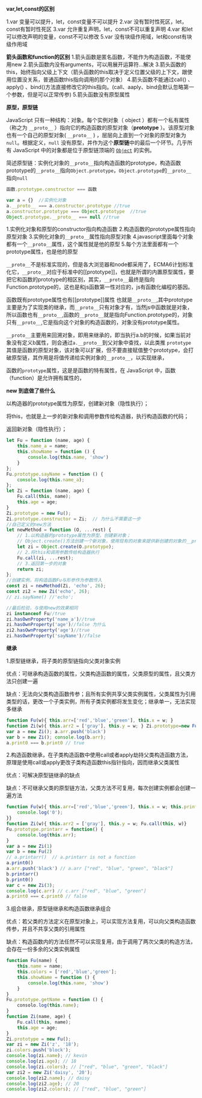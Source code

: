 **var,let,const的区别**

1.var 变量可以提升，let，const变量不可以提升
2.var 没有暂时性死区，let，const有暂时性死区
3.var 允许重复声明，let，const不可以重复声明
4.var 和let可以修改声明的变量，const不可以修改
5.var 没有块级作用域，let和const有块级作用域

**箭头函数和function的区别**
1.箭头函数是匿名函数，不能作为构造函数，不能使用new
2.箭头函数内没有arguments，可以用展开运算符...解决
3.箭头函数的this，始终指向父级上下文（箭头函数的this取决于定义位置父级的上下文，跟使用位置没关系，普通函数this指向调用的那个对象）
4.箭头函数不能通过call() 、 apply() 、bind()方法直接修改它的this指向。(call、aaply、bind会默认忽略第一个参数，但是可以正常传参)
5.箭头函数没有原型属性

**原型，原型链**

JavaScript 只有一种结构：对象。每个实例对象（ object ）都有一个私有属性（称之为 `__proto__` ）指向它的构造函数的原型对象（**prototype** ）。该原型对象也有一个自己的原型对象( `__proto__` ) ，层层向上直到一个对象的原型对象为 `null`。根据定义，`null` 没有原型，并作为这个**原型链**中的最后一个环节。几乎所有 JavaScript 中的对象都是位于原型链顶端的 [`Object`](https://developer.mozilla.org/zh-CN/docs/Web/JavaScript/Reference/Global_Objects/Object) 的实例。

简述原型链：实例化对象的`__proto__`指向构造函数的prototype，构造函数prototype的`__proto__`指向`Object.prototype`，`Object.prototype`的`__proto__`指向`null`

```js
函数.prototype.constructor === 函数
```

```js
var a = {}	//实例化对象
a.__proto__ === a.constructor.prototype	//true
a.constructor.prototype === Object.prototype  //true
Object.prototype.__proto__ === null	//true
```

1.实例化对象和原型的constructor指向构造函数
2.构造函数的prototype属性指向原型对象
3.实例化对象的`__proto__`属性指向原型对象
4.javascript里面每个对象都有一个`__proto__`属性，这个属性就是他的原型
5.每个方法里面都有一个prototype属性，也是他的原型

`__proto__`不是标准实现的，但是各大浏览器和node都采用了，ECMA6计划标准化它，`__proto__`对应于标准中的[[prototype]]，也就是所谓的内置原型属性，要把它和函数的prototype的相区别，其实，`__proto__`最终是指向Function.prototype的，这也是和js函数第一性对应的，js有函数化编程的基因。

函数既有prototype属性也有[[prototype]]属性 也就是`__proto__`,其中prototype主要是为了实现类的继承，而`__proto__`只有对象才有，当然js中函数就是对象，所以函数也有`__proto__`,函数的`__proto__`就是指向Function.prototype的，对象只有`__proto__`,它是指向这个对象的构造函数的，对象没有prototype属性。

`__proto__`主要用来回溯对象，即用来继承的，即当执行a.b的时候，如果当前对象没有定义b属性，则会通过`a.__proto__`到父对象中查找，以此类推
`prototype`其值是函数的原型对象，该对象可以扩展，但不要直接赋值整个prototype，会打破原型链，其作用是将值传递给实例对象的`__proto__`，以实现继承，

函数的`prototype`属性，这是是函数的特有属性，在 JavaScript 中，函数（function）是允许拥有属性的，

**new 到底做了些什么**

以构造器的prototype属性为原型，创建新对象（隐性执行）；

将this，也就是上一步的新对象和调用参数传给构造器，执行构造函数的代码；

返回新对象（隐性执行）；

```js
let Fu = function (name, age) {
    this.name_a = name;
    this.showName = function () {
        console.log(this.name, 'show')
    }
};
Fu.prototype.sayName = function () {
    console.log(this.name_a);
};
let Zi = function (name, age) {
    Fu.call(this, name);
    this.age = age;
}
Zi.prototype = new Fu();
Zi.prototype.constructor = Zi;	// 为什么不需要这一步
//自己定义的new方法
let newMethod = function (O, ...rest) {
    // 1.以构造器的prototype属性为原型，创建新对象；
    // Object.create()方法创建一个新对象，使用现有的对象来提供新创建的对象的__proto__
    let zi = Object.create(O.prototype);
    // 2.将this和调用参数传给构造器执行
    Fu.call(zi, ...rest);
    // 3.返回第一步的对象
    return zi;
};
//创建实例，将构造函数Fu与形参作为参数传入
const zi = newMethod(Zi, 'echo', 26);
const zi2 = new Zi('echo', 26);
// zi.sayName() //'echo';

//最后检验，与使用new的效果相同
zi instanceof Fu//true
zi.hasOwnProperty('name_a')//true
zi.hasOwnProperty('age')//false 为什么
zi2.hasOwnProperty('age')//true
zi.hasOwnProperty('sayName')//false
```



**继承**

1.原型链继承，将子类的原型链指向父类对象实例

优点：可继承构造函数的属性，父类构造函数的属性，父类原型的属性，且父类方法只创建一遍

缺点：无法向父类构造函数传参；且所有实例共享父类实例属性，父类属性为引用类型的话，更改一个子类实例，所有子类实例都将发生变化；继承单一，无法实现多继承

```js
function Fu(w){ this.arr=['red','blue','green'], this.x = w; } 
function Zi(w){ this.arr2 = ['gray'], this.y = w; } Zi.prototype=new Fu(); // 相当于打破了Zi的原型链，指向了Fu
var a = new Zi(); a.arr.push('black') 
var b = new Zi(); console.log(b.arr);
a.print0 === b.print0 // true
```

2.构造函数继承，在子类构造函数中使用call或者apply劫持父类构造函数方法，原理是使用call或apply更改子类构造函数this指针指向，因而继承父类属性

优点：可解决原型链继承的缺点

缺点：不可继承父类的原型链方法，父类方法不可复用，每次创建实例都会创建一遍方法

```js
function Fu(w){ this.arr=['red','blue','green'], this.x = w; this.print0 = function() {
    console.log('0');
}} 
function Zi(w){ this.arr2 = ['gray'], this.y = w; Fu.call(this, w)}
Fu.prototype.printarr = function() {
    console.log(this.arr);
}
var a = new Zi(1)
var b = new Fu(2)
// a.printarr()  // a.printarr is not a function
a.print0()
a.arr.push('black') // a.arr ["red", "blue", "green", "black"]
b.printarr()
b.print0()
var c = new Zi(3);
console.log(c.arr) // c.arr ["red", "blue", "green"]
a.print0 === c.print0 // false
```

3.组合继承，原型链继承和构造函数继承组合

优点：若父类的方法定义在原型对象上，可以实现方法复用，可以向父类构造函数传参，并且不共享父类的引用属性

缺点：构造函数内的方法任然不可以实现复用，由于调用了两次父类的构造方法，会存在一份多余的父类实例属性

```js
function Fu(name) {
    this.name = name;
    this.colors = ['red','blue','green'];
    this.showName = function () {
        console.log(this.name, 'show')
    }
}
Fu.prototype.getName = function () {
    consolo.log(this.name);
}
function Zi(name, age) {
    Fu.call(this, name);
    this.age = age;
}
Zi.prototype = new Fu();
var zi = new Zi('z', '18');
zi.colors.push('block');
console.log(zi.name); // kevin
console.log(zi.age); // 18
console.log(zi.colors); // ["red", "blue", "green", "black"]
var zi2 = new Zi('daisy', '20');
console.log(zi2.name); // daisy
console.log(zi2.age); // 20
console.log(zi2.colors); // ["red", "blue", "green"]
```

